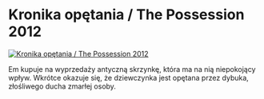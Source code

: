 Kronika opętania / The Possession 2012 
=============
[![Kronika opętania / The Possession 2012 ](http://vidos.pl/images/player.gif)](http://vidos.pl/kronika-opetania-the-possession-2012)

 Em kupuje na wyprzedaży antyczną skrzynkę, która ma na nią niepokojący wpływ. Wkrótce okazuje się, że dziewczynka jest opętana przez dybuka, złośliwego ducha zmarłej osoby.
